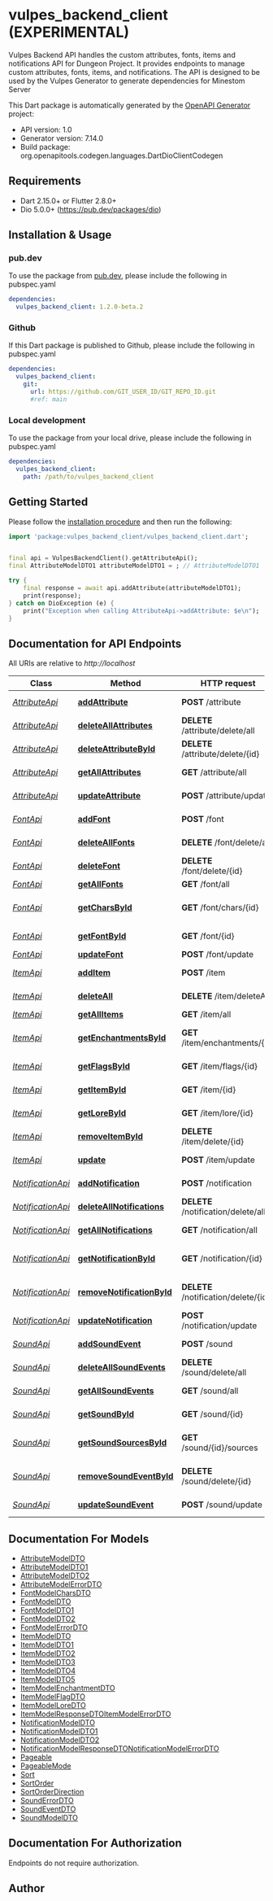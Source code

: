 # vulpes_backend_client (EXPERIMENTAL)
Vulpes Backend API handles the custom attributes, fonts, items and notifications API for Dungeon Project.
It provides endpoints to manage custom attributes, fonts, items, and notifications.
The API is designed to be used by the Vulpes Generator to generate dependencies for Minestom Server

This Dart package is automatically generated by the [OpenAPI Generator](https://openapi-generator.tech) project:

- API version: 1.0
- Generator version: 7.14.0
- Build package: org.openapitools.codegen.languages.DartDioClientCodegen

## Requirements

* Dart 2.15.0+ or Flutter 2.8.0+
* Dio 5.0.0+ (https://pub.dev/packages/dio)

## Installation & Usage

### pub.dev
To use the package from [pub.dev](https://pub.dev), please include the following in pubspec.yaml
```yaml
dependencies:
  vulpes_backend_client: 1.2.0-beta.2
```

### Github
If this Dart package is published to Github, please include the following in pubspec.yaml
```yaml
dependencies:
  vulpes_backend_client:
    git:
      url: https://github.com/GIT_USER_ID/GIT_REPO_ID.git
      #ref: main
```

### Local development
To use the package from your local drive, please include the following in pubspec.yaml
```yaml
dependencies:
  vulpes_backend_client:
    path: /path/to/vulpes_backend_client
```

## Getting Started

Please follow the [installation procedure](#installation--usage) and then run the following:

```dart
import 'package:vulpes_backend_client/vulpes_backend_client.dart';


final api = VulpesBackendClient().getAttributeApi();
final AttributeModelDTO1 attributeModelDTO1 = ; // AttributeModelDTO1 | 

try {
    final response = await api.addAttribute(attributeModelDTO1);
    print(response);
} catch on DioException (e) {
    print("Exception when calling AttributeApi->addAttribute: $e\n");
}

```

## Documentation for API Endpoints

All URIs are relative to *http://localhost*

Class | Method | HTTP request | Description
------------ | ------------- | ------------- | -------------
[*AttributeApi*](doc/AttributeApi.md) | [**addAttribute**](doc/AttributeApi.md#addattribute) | **POST** /attribute | Add a new attribute
[*AttributeApi*](doc/AttributeApi.md) | [**deleteAllAttributes**](doc/AttributeApi.md#deleteallattributes) | **DELETE** /attribute/delete/all | Delete all attributes
[*AttributeApi*](doc/AttributeApi.md) | [**deleteAttributeById**](doc/AttributeApi.md#deleteattributebyid) | **DELETE** /attribute/delete/{id} | Delete an attribute by ID
[*AttributeApi*](doc/AttributeApi.md) | [**getAllAttributes**](doc/AttributeApi.md#getallattributes) | **GET** /attribute/all | Get all attributes
[*AttributeApi*](doc/AttributeApi.md) | [**updateAttribute**](doc/AttributeApi.md#updateattribute) | **POST** /attribute/update | Update an attribute
[*FontApi*](doc/FontApi.md) | [**addFont**](doc/FontApi.md#addfont) | **POST** /font | Add a new font
[*FontApi*](doc/FontApi.md) | [**deleteAllFonts**](doc/FontApi.md#deleteallfonts) | **DELETE** /font/delete/all | Delete all fonts
[*FontApi*](doc/FontApi.md) | [**deleteFont**](doc/FontApi.md#deletefont) | **DELETE** /font/delete/{id} | Remove a font by ID
[*FontApi*](doc/FontApi.md) | [**getAllFonts**](doc/FontApi.md#getallfonts) | **GET** /font/all | Get all fonts
[*FontApi*](doc/FontApi.md) | [**getCharsById**](doc/FontApi.md#getcharsbyid) | **GET** /font/chars/{id} | Get characters by font ID
[*FontApi*](doc/FontApi.md) | [**getFontById**](doc/FontApi.md#getfontbyid) | **GET** /font/{id} | Get a font by ID
[*FontApi*](doc/FontApi.md) | [**updateFont**](doc/FontApi.md#updatefont) | **POST** /font/update | Update a font
[*ItemApi*](doc/ItemApi.md) | [**addItem**](doc/ItemApi.md#additem) | **POST** /item | Add a new item
[*ItemApi*](doc/ItemApi.md) | [**deleteAll**](doc/ItemApi.md#deleteall) | **DELETE** /item/deleteAll | Delete all items
[*ItemApi*](doc/ItemApi.md) | [**getAllItems**](doc/ItemApi.md#getallitems) | **GET** /item/all | Get all items
[*ItemApi*](doc/ItemApi.md) | [**getEnchantmentsById**](doc/ItemApi.md#getenchantmentsbyid) | **GET** /item/enchantments/{id} | Get enchantments of an item
[*ItemApi*](doc/ItemApi.md) | [**getFlagsById**](doc/ItemApi.md#getflagsbyid) | **GET** /item/flags/{id} | Get all flags of an item
[*ItemApi*](doc/ItemApi.md) | [**getItemById**](doc/ItemApi.md#getitembyid) | **GET** /item/{id} | Get an item by ID
[*ItemApi*](doc/ItemApi.md) | [**getLoreById**](doc/ItemApi.md#getlorebyid) | **GET** /item/lore/{id} | Get all lore of an item
[*ItemApi*](doc/ItemApi.md) | [**removeItemById**](doc/ItemApi.md#removeitembyid) | **DELETE** /item/delete/{id} | Remove an item by ID
[*ItemApi*](doc/ItemApi.md) | [**update**](doc/ItemApi.md#update) | **POST** /item/update | Update an item
[*NotificationApi*](doc/NotificationApi.md) | [**addNotification**](doc/NotificationApi.md#addnotification) | **POST** /notification | Add a new notification
[*NotificationApi*](doc/NotificationApi.md) | [**deleteAllNotifications**](doc/NotificationApi.md#deleteallnotifications) | **DELETE** /notification/delete/all | Delete all notifications
[*NotificationApi*](doc/NotificationApi.md) | [**getAllNotifications**](doc/NotificationApi.md#getallnotifications) | **GET** /notification/all | Get all notifications
[*NotificationApi*](doc/NotificationApi.md) | [**getNotificationById**](doc/NotificationApi.md#getnotificationbyid) | **GET** /notification/{id} | Get a notification by ID
[*NotificationApi*](doc/NotificationApi.md) | [**removeNotificationById**](doc/NotificationApi.md#removenotificationbyid) | **DELETE** /notification/delete/{id} | Remove a notification by ID
[*NotificationApi*](doc/NotificationApi.md) | [**updateNotification**](doc/NotificationApi.md#updatenotification) | **POST** /notification/update | Update a notification
[*SoundApi*](doc/SoundApi.md) | [**addSoundEvent**](doc/SoundApi.md#addsoundevent) | **POST** /sound | Add a new sound event
[*SoundApi*](doc/SoundApi.md) | [**deleteAllSoundEvents**](doc/SoundApi.md#deleteallsoundevents) | **DELETE** /sound/delete/all | Delete all sound events
[*SoundApi*](doc/SoundApi.md) | [**getAllSoundEvents**](doc/SoundApi.md#getallsoundevents) | **GET** /sound/all | Get all sound events
[*SoundApi*](doc/SoundApi.md) | [**getSoundById**](doc/SoundApi.md#getsoundbyid) | **GET** /sound/{id} | Get a sound by its ID
[*SoundApi*](doc/SoundApi.md) | [**getSoundSourcesById**](doc/SoundApi.md#getsoundsourcesbyid) | **GET** /sound/{id}/sources | Get all sound file sources by an id
[*SoundApi*](doc/SoundApi.md) | [**removeSoundEventById**](doc/SoundApi.md#removesoundeventbyid) | **DELETE** /sound/delete/{id} | Remove a sound event by ID
[*SoundApi*](doc/SoundApi.md) | [**updateSoundEvent**](doc/SoundApi.md#updatesoundevent) | **POST** /sound/update | Update a sound event


## Documentation For Models

 - [AttributeModelDTO](doc/AttributeModelDTO.md)
 - [AttributeModelDTO1](doc/AttributeModelDTO1.md)
 - [AttributeModelDTO2](doc/AttributeModelDTO2.md)
 - [AttributeModelErrorDTO](doc/AttributeModelErrorDTO.md)
 - [FontModelCharsDTO](doc/FontModelCharsDTO.md)
 - [FontModelDTO](doc/FontModelDTO.md)
 - [FontModelDTO1](doc/FontModelDTO1.md)
 - [FontModelDTO2](doc/FontModelDTO2.md)
 - [FontModelErrorDTO](doc/FontModelErrorDTO.md)
 - [ItemModelDTO](doc/ItemModelDTO.md)
 - [ItemModelDTO1](doc/ItemModelDTO1.md)
 - [ItemModelDTO2](doc/ItemModelDTO2.md)
 - [ItemModelDTO3](doc/ItemModelDTO3.md)
 - [ItemModelDTO4](doc/ItemModelDTO4.md)
 - [ItemModelDTO5](doc/ItemModelDTO5.md)
 - [ItemModelEnchantmentDTO](doc/ItemModelEnchantmentDTO.md)
 - [ItemModelFlagDTO](doc/ItemModelFlagDTO.md)
 - [ItemModelLoreDTO](doc/ItemModelLoreDTO.md)
 - [ItemModelResponseDTOItemModelErrorDTO](doc/ItemModelResponseDTOItemModelErrorDTO.md)
 - [NotificationModelDTO](doc/NotificationModelDTO.md)
 - [NotificationModelDTO1](doc/NotificationModelDTO1.md)
 - [NotificationModelDTO2](doc/NotificationModelDTO2.md)
 - [NotificationModelResponseDTONotificationModelErrorDTO](doc/NotificationModelResponseDTONotificationModelErrorDTO.md)
 - [Pageable](doc/Pageable.md)
 - [PageableMode](doc/PageableMode.md)
 - [Sort](doc/Sort.md)
 - [SortOrder](doc/SortOrder.md)
 - [SortOrderDirection](doc/SortOrderDirection.md)
 - [SoundErrorDTO](doc/SoundErrorDTO.md)
 - [SoundEventDTO](doc/SoundEventDTO.md)
 - [SoundModelDTO](doc/SoundModelDTO.md)


## Documentation For Authorization

Endpoints do not require authorization.


## Author



